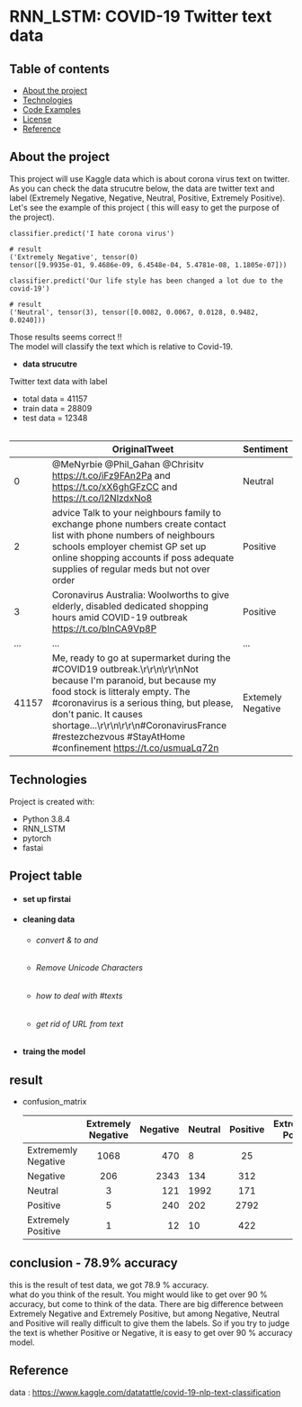 # RNN_LSTM: COVID-19 Twitter text data 


## Table of contents

- [About the project](#About_the_project)
- [Technologies](#technologies)
- [Code Examples](#CodeExamples)
- [License](#License)
- [Reference](#Reference)

## About the project

This project will use Kaggle data which is about corona virus text on twitter. As you can check the data strucutre below, the data are twitter text and label (Extremely Negative, Negative, Neutral, Positive, Extremely Positive).  <br />
Let's see the example of this project ( this will easy to get the purpose of the project). <br />

```
classifier.predict('I hate corona virus')
```

```
# result 
('Extremely Negative', tensor(0) 
tensor([9.9935e-01, 9.4686e-09, 6.4548e-04, 5.4781e-08, 1.1805e-07]))
```

```
classifier.predict('Our life style has been changed a lot due to the covid-19')
```

```
# result
('Neutral', tensor(3), tensor([0.0082, 0.0067, 0.0128, 0.9482, 0.0240]))
```


Those results seems correct !! <br />
The model will classify the text which is relative to Covid-19.





- **data strucutre** <br/>

Twitter text data with label <br />
- total data = 41157
- train data = 28809
- test  data = 12348

<div align="center">


<table>
  


||  OriginalTweet  |  Sentiment  |
|----| ---- | ---- |
|0|  @MeNyrbie @Phil_Gahan @Chrisitv https://t.co/iFz9FAn2Pa and https://t.co/xX6ghGFzCC and https://t.co/I2NlzdxNo8 |  Neutral  | 
|2| advice Talk to your neighbours family to exchange phone numbers create contact list with phone numbers of neighbours schools employer chemist GP set up online shopping accounts if poss adequate supplies of regular meds but not over order  |  Positive  |
|3|  Coronavirus Australia: Woolworths to give elderly, disabled dedicated shopping hours amid COVID-19 outbreak https://t.co/bInCA9Vp8P |  Positive  | 
|...|  ...  |  ...  | 
|41157|  Me, ready to go at supermarket during the #COVID19 outbreak.\r\r\n\r\r\nNot because I'm paranoid, but because my food stock is litteraly empty. The #coronavirus is a serious thing, but please, don't panic. It causes shortage...\r\r\n\r\r\n#CoronavirusFrance #restezchezvous #StayAtHome #confinement https://t.co/usmuaLq72n  |  Extemely Negative  |
</table>

</div>
  

## Technologies

Project is created with:

- Python 3.8.4
- RNN_LSTM
- pytorch
- fastai 

## Project table

- #### set up firstai
- #### cleaning data
    - ###### convert & to and 
    - ###### Remove Unicode Characters 
    - ###### how to deal with #texts
    - ###### get rid of URL from text

- #### traing the model

## result 
 - confusion_matrix
   
    |                     | Extremely Negative  |  Negative | Neutral | Positive |  Extremely Positive | 
    | :------------ |:---------------:| -----:|:------------ |:---------------:| -----:|
    | Extrememly  Negative | 1068 | 470  | 8    | 25   | 1   |
    | Negative             | 206  | 2343 | 134  | 312  | 10  |
    | Neutral              | 3    |  121 | 1992 | 171  | 5   |
    | Positive             | 5    |  240 | 202  | 2792 | 251 |
    | Extremely Positive   | 1    |  12  | 10   | 422  | 1544|

## conclusion - 78.9% accuracy
this is the result of test data, we got 78.9 % accuracy. <br />
what do you think of the result. 
You might would like to get over 90 % accuracy, but come to think of the data.
There are big difference between Extremely Negative and Extremely Positive, but among Negative, Neutral and Positive will really difficult to give them the labels. So if you try to  judge the text is whether Positive or Negative, it is easy to get over 90 % accuracy model.



## Reference

data : https://www.kaggle.com/datatattle/covid-19-nlp-text-classification

